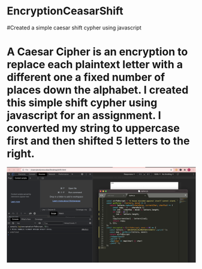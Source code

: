 # EncryptionCeasarShift

#Created a simple caesar shift cypher using javascript

# A Caesar Cipher is an encryption to replace each plaintext letter with a different one a fixed number of places down the alphabet. I created this simple shift cypher using javascript for an assignment. I converted my string to uppercase first and then shifted 5 letters to the right.

<img src="cipher.png">
